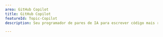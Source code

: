 ```yaml
---
area: GitHub Copilot
title: GitHub Copilot
featureId: Topic-Copilot
description: Seu programador de pares de IA para escrever código mais rápido com menos trabalho.

---
```



